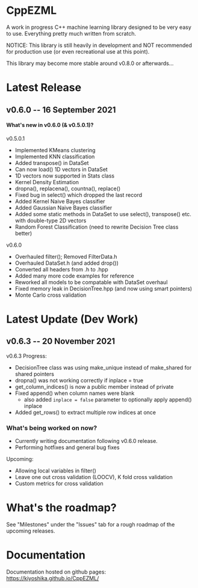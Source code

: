# CppEZML
A work in progress C++ machine learning library designed to be very easy to use. Everything pretty much written from scratch.

NOTICE: This library is still heavily in development and NOT recommended for production use (or even recreational use at this point).

This library may become more stable around v0.8.0 or afterwards...

# Latest Release
## v0.6.0 -- 16 September 2021
#### What's new in v0.6.0 (& v0.5.0.1)?
v0.5.0.1
* Implemented KMeans clustering
* Implemented KNN classification
* Added transpose() in DataSet
* Can now load() 1D vectors in DataSet
* 1D vectors now supported in Stats class
* Kernel Density Estimation
* dropna(), replacena(), countna(), replace()
* Fixed bug in select() which dropped the last record
* Added Kernel Naive Bayes classifier
* Added Gaussian Naive Bayes classifier
* Added some static methods in DataSet to use select(), transpose() etc. with double-type 2D vectors
* Random Forest Classification (need to rewrite Decision Tree class better)

v0.6.0
* Overhauled filter(); Removed FilterData.h
* Overhauled DataSet.h (and added drop())
* Converted all headers from .h to .hpp
* Added many more code examples for reference
* Reworked all models to be compatable with DataSet overhaul
* Fixed memory leak in DecisionTree.hpp (and now using smart pointers)
* Monte Carlo cross validation

# Latest Update (Dev Work)
## v0.6.3 -- 20 November 2021
v0.6.3 Progress:
* DecisionTree class was using make_unique instead of make_shared for shared pointers
* dropna() was not working correctly if inplace = true
* get_column_indices() is now a public member instead of private
* Fixed append() when column names were blank
    * also added `inplace = false` parameter to optionally apply append() inplace
* Added get_rows() to extract multiple row indices at once

### What's being worked on now?
* Currently writing documentation following v0.6.0 release.
* Performing hotfixes and general bug fixes

Upcoming:
* Allowing local variables in filter()
* Leave one out cross validation (LOOCV), K fold cross validation
* Custom metrics for cross validation

# What's the roadmap?
See "Milestones" under the "Issues" tab for a rough roadmap of the upcoming releases.

# Documentation
Documentation hosted on github pages: https://kiyoshika.github.io/CppEZML/
